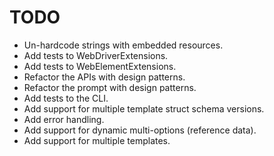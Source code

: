 # TODO

- Un-hardcode strings with embedded resources.
- Add tests to WebDriverExtensions.
- Add tests to WebElementExtensions.
- Refactor the APIs with design patterns.
- Refactor the prompt with design patterns.
- Add tests to the CLI.
- Add support for multiple template struct schema versions.
- Add error handling.
- Add support for dynamic multi-options (reference data).
- Add support for multiple templates.
